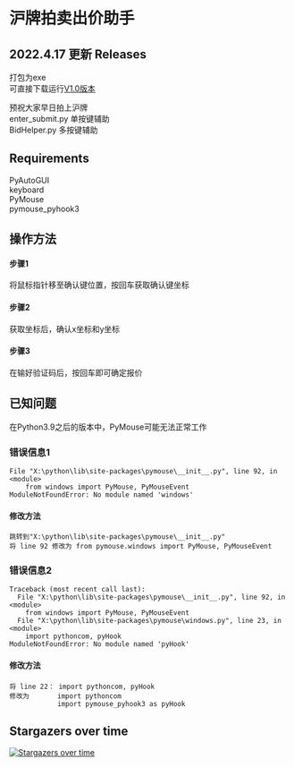 # 沪牌拍卖出价助手

## 2022.4.17 更新 Releases
打包为exe\
可直接下载运行[V1.0版本](https://github.com/JackCobra11/HuPaiSubmitHelper/releases/download/%E6%B2%AA%E7%89%8C%E6%8B%8D%E5%8D%96%E5%87%BA%E4%BB%B7%E5%8A%A9%E6%89%8B/V1.0.exe)


预祝大家早日拍上沪牌\
enter_submit.py 单按键辅助\
BidHelper.py 多按键辅助

## Requirements
PyAutoGUI\
keyboard\
PyMouse\
pymouse_pyhook3

## 操作方法

#### 步骤1
将鼠标指针移至确认键位置，按回车获取确认键坐标
#### 步骤2
获取坐标后，确认x坐标和y坐标
#### 步骤3
在输好验证码后，按回车即可确定报价


## 已知问题
在Python3.9之后的版本中，PyMouse可能无法正常工作
### 错误信息1
```doctest
File "X:\python\lib\site-packages\pymouse\__init__.py", line 92, in <module>
    from windows import PyMouse, PyMouseEvent
ModuleNotFoundError: No module named 'windows'
```
#### 修改方法
```doctest
跳转到"X:\python\lib\site-packages\pymouse\__init__.py"
将 line 92 修改为 from pymouse.windows import PyMouse, PyMouseEvent
```
### 错误信息2
```doctest
Traceback (most recent call last):
  File "X:\python\lib\site-packages\pymouse\__init__.py", line 92, in <module>
    from windows import PyMouse, PyMouseEvent
  File "X:\python\lib\site-packages\pymouse\windows.py", line 23, in <module>
    import pythoncom, pyHook
ModuleNotFoundError: No module named 'pyHook'
```
#### 修改方法
```doctest
将 line 22： import pythoncom, pyHook
修改为       import pythoncom
            import pymouse_pyhook3 as pyHook
```


## Stargazers over time

[![Stargazers over time](https://starchart.cc/JackCobra11/HuPaiSubmitHelper.svg)](https://starchart.cc/JackCobra11/HuPaiSubmitHelper)
